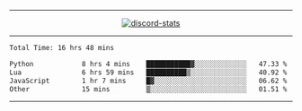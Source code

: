 <a href="https://www.github.com/ripavoid" target="_blank" rel="noreferrer">

-------

<div align='center'>
    <a href='https://discordapp.com/users/825178146797518881'>
        <img align='center' alt='discord-stats' src='https://api.discord-status.me/825178146797518881?nitro&boost=4&gradient=%231e0b1a%2C%23000000%2C%23000000%2C%23160316'></img>
    </a>
</div>

-------

<!--START_SECTION:waka-->

```txt
Total Time: 16 hrs 48 mins

Python            8 hrs 4 mins    ███████████▓░░░░░░░░░░░░░   47.33 %
Lua               6 hrs 59 mins   ██████████▒░░░░░░░░░░░░░░   40.92 %
JavaScript        1 hr 7 mins     █▓░░░░░░░░░░░░░░░░░░░░░░░   06.62 %
Other             15 mins         ▒░░░░░░░░░░░░░░░░░░░░░░░░   01.51 %
```

<!--END_SECTION:waka-->

-------
